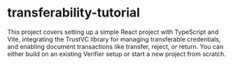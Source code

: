 # transferability-tutorial
This project covers setting up a simple React project with TypeScript and Vite, integrating the TrustVC library for managing transferable credentials, and enabling document transactions like transfer, reject, or return. You can either build on an existing Verifier setup or start a new project from scratch.
